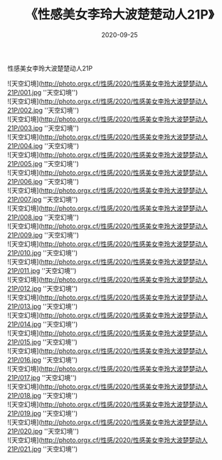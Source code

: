 ﻿---
layout: post
title: 《性感美女李玲大波楚楚动人21P》
date: 2020-09-25
img: http://photo.orgx.cf/性感/2020/性感美女李玲大波楚楚动人21P/000.jpg
tags: [美女,性感,泳衣]
---

性感美女李玲大波楚楚动人21P



![天空幻境](http://photo.orgx.cf/性感/2020/性感美女李玲大波楚楚动人21P/001.jpg ''天空幻境'')<br>
![天空幻境](http://photo.orgx.cf/性感/2020/性感美女李玲大波楚楚动人21P/002.jpg ''天空幻境'')<br>
![天空幻境](http://photo.orgx.cf/性感/2020/性感美女李玲大波楚楚动人21P/003.jpg ''天空幻境'')<br>
![天空幻境](http://photo.orgx.cf/性感/2020/性感美女李玲大波楚楚动人21P/004.jpg ''天空幻境'')<br>
![天空幻境](http://photo.orgx.cf/性感/2020/性感美女李玲大波楚楚动人21P/005.jpg ''天空幻境'')<br>
![天空幻境](http://photo.orgx.cf/性感/2020/性感美女李玲大波楚楚动人21P/006.jpg ''天空幻境'')<br>
![天空幻境](http://photo.orgx.cf/性感/2020/性感美女李玲大波楚楚动人21P/007.jpg ''天空幻境'')<br>
![天空幻境](http://photo.orgx.cf/性感/2020/性感美女李玲大波楚楚动人21P/008.jpg ''天空幻境'')<br>
![天空幻境](http://photo.orgx.cf/性感/2020/性感美女李玲大波楚楚动人21P/009.jpg ''天空幻境'')<br>
![天空幻境](http://photo.orgx.cf/性感/2020/性感美女李玲大波楚楚动人21P/010.jpg ''天空幻境'')<br>
![天空幻境](http://photo.orgx.cf/性感/2020/性感美女李玲大波楚楚动人21P/011.jpg ''天空幻境'')<br>
![天空幻境](http://photo.orgx.cf/性感/2020/性感美女李玲大波楚楚动人21P/012.jpg ''天空幻境'')<br>
![天空幻境](http://photo.orgx.cf/性感/2020/性感美女李玲大波楚楚动人21P/013.jpg ''天空幻境'')<br>
![天空幻境](http://photo.orgx.cf/性感/2020/性感美女李玲大波楚楚动人21P/014.jpg ''天空幻境'')<br>
![天空幻境](http://photo.orgx.cf/性感/2020/性感美女李玲大波楚楚动人21P/015.jpg ''天空幻境'')<br>
![天空幻境](http://photo.orgx.cf/性感/2020/性感美女李玲大波楚楚动人21P/016.jpg ''天空幻境'')<br>
![天空幻境](http://photo.orgx.cf/性感/2020/性感美女李玲大波楚楚动人21P/017.jpg ''天空幻境'')<br>
![天空幻境](http://photo.orgx.cf/性感/2020/性感美女李玲大波楚楚动人21P/018.jpg ''天空幻境'')<br>
![天空幻境](http://photo.orgx.cf/性感/2020/性感美女李玲大波楚楚动人21P/019.jpg ''天空幻境'')<br>
![天空幻境](http://photo.orgx.cf/性感/2020/性感美女李玲大波楚楚动人21P/020.jpg ''天空幻境'')<br>
![天空幻境](http://photo.orgx.cf/性感/2020/性感美女李玲大波楚楚动人21P/021.jpg ''天空幻境'')<br>